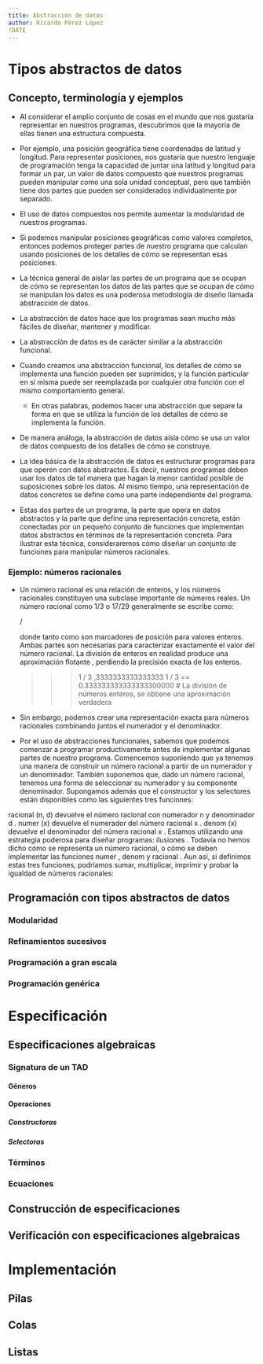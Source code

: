 ```yaml
---
title: Abstracción de datos
author: Ricardo Pérez López
!DATE
---
```


# Tipos abstractos de datos

## Concepto, terminología y ejemplos

- Al considerar el amplio conjunto de cosas en el mundo que nos gustaría
  representar en nuestros programas, descubrimos que la mayoría de ellas tienen
  una estructura compuesta.

- Por ejemplo, una posición geográfica tiene coordenadas de latitud y longitud.
  Para representar posiciones, nos gustaría que nuestro lenguaje de
  programación tenga la capacidad de juntar una latitud y longitud para formar
  un par, un valor de datos compuesto que nuestros programas pueden manipular
  como una sola unidad conceptual, pero que también tiene dos partes que pueden
  ser considerados individualmente por separado.

- El uso de datos compuestos nos permite aumentar la modularidad de nuestros
  programas.
  
- Si podemos manipular posiciones geográficas como valores completos, entonces
  podemos proteger partes de nuestro programa que calculan usando posiciones de
  los detalles de cómo se representan esas posiciones.
  
- La técnica general de aislar las partes de un programa que se ocupan de cómo
  se representan los datos de las partes que se ocupan de cómo se manipulan los
  datos es una poderosa metodología de diseño llamada abstracción de datos.
  
- La abstracción de datos hace que los programas sean mucho más fáciles de
  diseñar, mantener y modificar.

- La abstracción de datos es de carácter similar a la abstracción funcional.

- Cuando creamos una abstracción funcional, los detalles de cómo se implementa
  una función pueden ser suprimidos, y la función particular en sí misma puede
  ser reemplazada por cualquier otra función con el mismo comportamiento
  general.
  
  - En otras palabras, podemos hacer una abstracción que separe la forma
    en que se utiliza la función de los detalles de cómo se implementa la
    función.
  
- De manera análoga, la abstracción de datos aísla cómo se usa un
  valor de datos compuesto de los detalles de cómo se construye.

- La idea básica de la abstracción de datos es estructurar programas para que
  operen con datos abstractos. Es decir, nuestros programas deben usar los
  datos de tal manera que hagan la menor cantidad posible de suposiciones sobre
  los datos. Al mismo tiempo, una representación de datos concretos se define
  como una parte independiente del programa.

- Estas dos partes de un programa, la parte que opera en datos abstractos y la
  parte que define una representación concreta, están conectadas por un pequeño
  conjunto de funciones que implementan datos abstractos en términos de la
  representación concreta. Para ilustrar esta técnica, consideraremos cómo
  diseñar un conjunto de funciones para manipular números racionales.

### Ejemplo: números racionales

- Un número racional es una relación de enteros, y los números racionales
  constituyen una subclase importante de números reales. Un número racional
  como 1/3 o 17/29 generalmente se escribe como:

  <numerador> / <denominador>

  donde tanto <numerator> como <denominator> son marcadores de posición para
  valores enteros. Ambas partes son necesarias para caracterizar exactamente el
  valor del número racional. La división de enteros en realidad produce una
  aproximación flotante , perdiendo la precisión exacta de los enteros.

  >>> 1 / 3
  ,3333333333333333 
  >>> 1 / 3  ==  0.333333333333333300000   # La división de números enteros, se obtiene una aproximación 
  verdadera

- Sin embargo, podemos crear una representación exacta para números racionales
  combinando juntos el numerador y el denominador.

- Por el uso de abstracciones funcionales, sabemos que podemos comenzar a
  programar productivamente antes de implementar algunas partes de nuestro
  programa. Comencemos suponiendo que ya tenemos una manera de construir un
  número racional a partir de un numerador y un denominador. También suponemos
  que, dado un número racional, tenemos una forma de seleccionar su numerador y
  su componente denominador. Supongamos además que el constructor y los
  selectores están disponibles como las siguientes tres funciones:

racional (n, d) devuelve el número racional con numerador n y denominador d .
numer (x) devuelve el numerador del número racional x .
denom (x) devuelve el denominador del número racional x .
Estamos utilizando una estrategia poderosa para diseñar programas: ilusiones . Todavía no hemos dicho cómo se representa un número racional, o cómo se deben implementar las funciones numer , denom y racional . Aun así, si definimos estas tres funciones, podríamos sumar, multiplicar, imprimir y probar la igualdad de números racionales:

## Programación con tipos abstractos de datos

### Modularidad

### Refinamientos sucesivos

### Programación a gran escala

### Programación genérica

# Especificación

## Especificaciones algebraicas

### Signatura de un TAD

#### Géneros

#### Operaciones

##### Constructoras

##### Selectoras

### Términos

### Ecuaciones

## Construcción de especificaciones

## Verificación con especificaciones algebraicas

# Implementación

## Pilas

## Colas

## Listas

